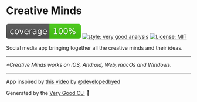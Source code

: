 # Creative Minds

<!-- Build status badge -->

![coverage][coverage_badge]
[![style: very good analysis][very_good_analysis_badge]][very_good_analysis_link]
[![License: MIT][license_badge]][license_link]

Social media app bringing together all the creative minds and their ideas.

---

<!-- App screenshots -->

_\*Creative Minds works on iOS, Android, Web, macOs and Windows._

---

App inspired by [this video](https://www.youtube.com/watch?v=o7jTN4s78GQ&t=5385s&ab_channel=developedbyed) by [@developedbyed](https://github.com/developedbyed/)

Generated by the [Very Good CLI][very_good_cli_link] 🤖

[coverage_badge]: coverage_badge.svg
[license_badge]: https://img.shields.io/badge/license-MIT-blue.svg
[license_link]: https://opensource.org/licenses/MIT
[very_good_analysis_badge]: https://img.shields.io/badge/style-very_good_analysis-B22C89.svg
[very_good_analysis_link]: https://pub.dev/packages/very_good_analysis
[very_good_cli_link]: https://github.com/VeryGoodOpenSource/very_good_cli

